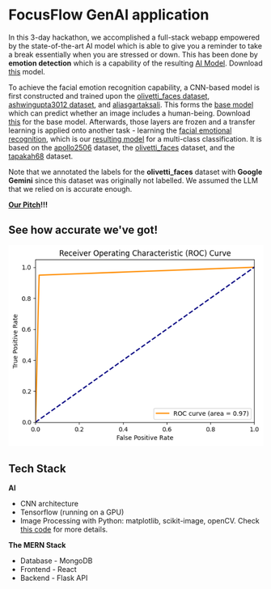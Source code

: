 # FocusFlow GenAI application
In this 3-day hackathon, we accomplished a full-stack webapp empowered by the state-of-the-art AI model which is able to give you a reminder to take a break essentially when you are stressed or down. This has been done by **emotion detection** which is a capability of the resulting [AI Model](./AI_Model/training/training_facial_emotion_recognition.ipynb). Download [this](./AI_Model/facial_emotion_recognition_model.h5) model. 

To achieve the facial emotion recognition capability, a CNN-based model is first constructed and trained upon the [olivetti_faces dataset](./AI_Model/dataset/olivetti_faces/), [ashwingupta3012 dataset](./AI_Model/dataset/ashwingupta3012/), and [aliasgartaksali](./AI_Model/dataset/aliasgartaksali/). This forms the [base model](./AI_Model/training/training_human_detection.ipynb) which can predict whether an image includes a human-being. Download [this](./AI_Model/human_face_detection_model.h5) for the base model. Afterwards, those layers are frozen and a transfer learning is applied onto another task - learning the [facial emotional recognition](./AI_Model/training/training_facial_emotion_recognition.ipynb), which is our [resulting model](./AI_Model/facial_emotion_recognition_model.h5) for a multi-class classification. It is based on the [apollo2506](https://www.kaggle.com/datasets/apollo2506/facial-recognition-dataset) dataset, the [olivetti_faces](https://www.kaggle.com/code/serkanpeldek/face-recognition-on-olivetti-dataset) dataset, and the [tapakah68](https://www.kaggle.com/datasets/tapakah68/facial-emotion-recognition) dataset. 

Note that we annotated the labels for the **olivetti_faces** dataset with **Google Gemini** since this dataset was originally not labelled. We assumed the LLM that we relied on is accurate enough. 

[**Our Pitch**](./Pitch%20Deck.pdf)**!!!**

## See how accurate we've got!
![ROC-AUC Curve](ROC-AUC-model.png)

## Tech Stack 
**AI**
* CNN architecture
* Tensorflow (running on a GPU)
* Image Processing with Python: matplotlib, scikit-image, openCV. Check [this code](./AI_Model/image_preprocessing.py) for more details.

**The MERN Stack**
* Database - MongoDB
* Frontend - React
* Backend - Flask API